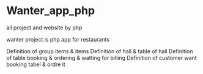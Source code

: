 # Wanter_app_php
all project and website by php

wanter project is php app for restaurants

Definition of group items & items
Definition of hall & table of hall
Definition of table booking & ordering & watting for billing
Definition of customer want booking tabel & ordre it
